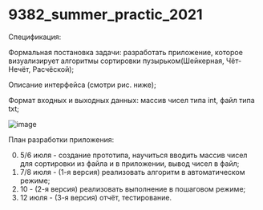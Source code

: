 # 9382_summer_practic_2021

Спецификация:

Формальная постановка задачи: разработать приложение, которое визуализирует алгоритмы сортировки пузырьком(Шейкерная, Чёт-Нечёт, Расчёской);

Описание интерфейса (смотри рис. ниже);

Формат входных и выходных данных: массив чисел типа int, файл типа txt;

![image](https://user-images.githubusercontent.com/54913485/124332413-16450280-db9a-11eb-808d-52a9947ec762.png)

План разработки приложения:  

0) 5/6 июля - создание прототипа, научиться вводить массив чисел для сортировки из файла и в приложении, вывод чисел в файл;
1) 7/8 июля - (1-я версия) реализовать алгоритм в автоматическом режиме;
2) 10 - (2-я версия) реализовать выполнение в пошаговом режиме;
3) 12 июля - (3-я версия) отчёт, тестирование.

